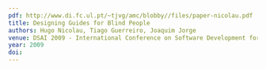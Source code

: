 ```yaml
---
pdf: http://www.di.fc.ul.pt/~tjvg/amc/blobby//files/paper-nicolau.pdf
title: Designing Guides for Blind People
authors: Hugo Nicolau, Tiago Guerreiro, Joaquim Jorge
venue: DSAI 2009 - International Conference on Software Development for Enhancing Accessibility and Fighting Info-exclusion. Porto Salvo, Portugal, June, 2009
year: 2009
doi: 
---
```

